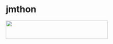 # jmthon

<p align="left"><a href="https://heroku.com/deploy?template=https://github.com/habiatya/roz"> <img src="https://img.shields.io/badge/Deploy%20To%20Heroku-purple?style=for-the-badge&logo=heroku" width="320" height="58.45"/></a></p>
